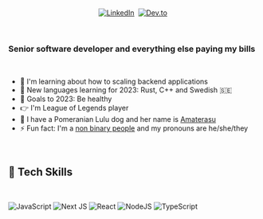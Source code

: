 
<p align="center">
<br>
<a href="https://www.linkedin.com/in/lucasfieri"><img src="https://img.shields.io/badge/linkedin-%230077B5.svg?&style=for-the-badge&logo=linkedin&logoColor=white" alt="LinkedIn" /></a>&nbsp;
<a href="https://dev.to/lucasfieri"><img src="https://img.shields.io/badge/dev.to-black.svg?&style=for-the-badge&logo=dev.to&logoColor=white" alt="Dev.to"/></a>&nbsp;

</p>

<br>

### Senior software developer and everything else paying my bills
<br>

- 🌱 I'm learning about how to scaling backend applications
- 🔮 New languages learning for 2023: Rust, C++ and Swedish 🇸🇪
- 🥅 Goals to 2023: Be healthy
- 👉 I'm League of Legends player
- 🍄 I have a Pomeranian Lulu dog and her name is [Amaterasu](https://pt.wikipedia.org/wiki/Amaterasu) 
- ⚡ Fun fact: I'm a [non binary people](https://transequality.org/issues/resources/understanding-non-binary-people-how-to-be-respectful-and-supportive) and my pronouns are he/she/they

<br>


## 🌱 Tech Skills  
<br>

![JavaScript](https://img.shields.io/badge/javascript-%23323330.svg?style=for-the-badge&logo=javascript&logoColor=%23F7DF1E)
![Next JS](https://img.shields.io/badge/Next-black?style=for-the-badge&logo=next.js&logoColor=white)
![React](https://img.shields.io/badge/react-%2320232a.svg?style=for-the-badge&logo=react&logoColor=%2361DAFB)
![NodeJS](https://img.shields.io/badge/node.js-6DA55F?style=for-the-badge&logo=node.js&logoColor=white)
![TypeScript](https://img.shields.io/badge/typescript-%23007ACC.svg?style=for-the-badge&logo=typescript&logoColor=white)
